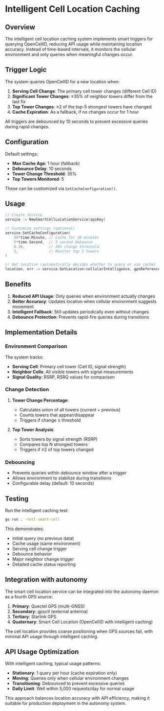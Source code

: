 # Intelligent Cell Location Caching

## Overview

The intelligent cell location caching system implements smart triggers for querying OpenCellID, reducing API usage while maintaining location accuracy. Instead of time-based intervals, it monitors the cellular environment and only queries when meaningful changes occur.

## Trigger Logic

The system queries OpenCellID for a new location when:

1. **Serving Cell Change**: The primary cell tower changes (different Cell ID)
2. **Significant Tower Changes**: ≥35% of neighbor towers differ from the last fix
3. **Top Tower Changes**: ≥2 of the top-5 strongest towers have changed
4. **Cache Expiration**: As a fallback, if no changes occur for 1 hour

All triggers are debounced by 10 seconds to prevent excessive queries during rapid changes.

## Configuration

Default settings:
- **Max Cache Age**: 1 hour (fallback)
- **Debounce Delay**: 10 seconds
- **Tower Change Threshold**: 35%
- **Top Towers Monitored**: 5

These can be customized via `SetCacheConfiguration()`.

## Usage

```go
// Create service
service := NewSmartCellLocationService(apiKey)

// Customize settings (optional)
service.SetCacheConfiguration(
    30*time.Minute, // Cache for 30 minutes
    5*time.Second,  // 5 second debounce
    0.30,           // 30% change threshold
    3,              // Monitor top 3 towers
)

// Get location (automatically decides whether to query or use cache)
location, err := service.GetLocation(cellularIntelligence, gpsReference)
```

## Benefits

1. **Reduced API Usage**: Only queries when environment actually changes
2. **Better Accuracy**: Updates location when cellular environment suggests movement
3. **Intelligent Fallback**: Still updates periodically even without changes
4. **Debounce Protection**: Prevents rapid-fire queries during transitions

## Implementation Details

### Environment Comparison

The system tracks:
- **Serving Cell**: Primary cell tower (Cell ID, signal strength)
- **Neighbor Cells**: All visible towers with signal measurements
- **Signal Quality**: RSRP, RSRQ values for comparison

### Change Detection

1. **Tower Change Percentage**: 
   - Calculates union of all towers (current + previous)
   - Counts towers that appear/disappear
   - Triggers if change ≥ threshold

2. **Top Tower Analysis**:
   - Sorts towers by signal strength (RSRP)
   - Compares top N strongest towers
   - Triggers if ≥2 of top towers changed

### Debouncing

- Prevents queries within debounce window after a trigger
- Allows environment to stabilize during transitions
- Configurable delay (default: 10 seconds)

## Testing

Run the intelligent caching test:

```bash
go run . -test-smart-cell
```

This demonstrates:
- Initial query (no previous data)
- Cache usage (same environment)
- Serving cell change trigger
- Debounce behavior
- Major neighbor change trigger
- Detailed cache status reporting

## Integration with autonomy

The smart cell location service can be integrated into the autonomy daemon as a fourth GPS source:

1. **Primary**: Quectel GPS (multi-GNSS)
2. **Secondary**: gpsctl (external antenna)
3. **Tertiary**: Starlink GPS
4. **Quaternary**: Smart Cell Location (OpenCellID with intelligent caching)

The cell location provides coarse positioning when GPS sources fail, with minimal API usage through intelligent caching.

## API Usage Optimization

With intelligent caching, typical usage patterns:

- **Stationary**: 1 query per hour (cache expiration only)
- **Moving**: Queries only when cellular environment changes
- **Transitioning**: Debounced to prevent excessive queries
- **Daily Limit**: Well within 5,000 requests/day for normal usage

This approach balances location accuracy with API efficiency, making it suitable for production deployment in the autonomy system.

